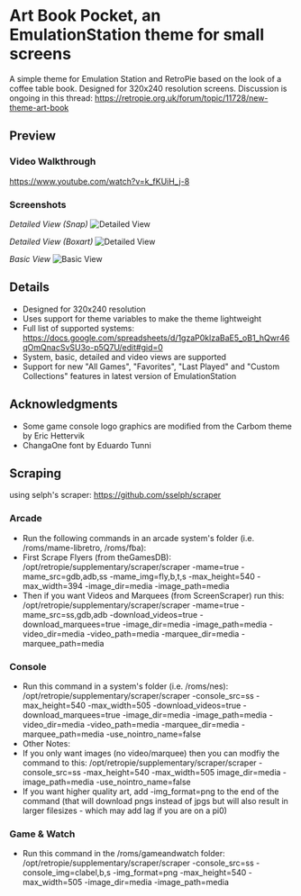 # Art Book Pocket, an EmulationStation theme for small screens
A simple theme for Emulation Station and RetroPie based on the look of a coffee table book.  Designed for 320x240 resolution screens.
Discussion is ongoing in this thread: https://retropie.org.uk/forum/topic/11728/new-theme-art-book

## Preview

### Video Walkthrough
https://www.youtube.com/watch?v=k_fKUiH_j-8

### Screenshots

*Detailed View (Snap)*
![Detailed View](https://i.imgur.com/LOOs3o6.png)

*Detailed View (Boxart)*
![Detailed View](https://i.imgur.com/k05yfPC.png)

*Basic View*
![Basic View](https://i.imgur.com/tSdKotv.png)

## Details

- Designed for 320x240 resolution
- Uses support for theme variables to make the theme lightweight
- Full list of supported systems: https://docs.google.com/spreadsheets/d/1gzaP0klzaBaE5_oB1_hQwr46qOmQnacSvSU3o-p5Q7U/edit#gid=0
- System, basic, detailed and video views are supported
- Support for new "All Games", "Favorites", "Last Played" and "Custom Collections" features in latest version of EmulationStation

## Acknowledgments

- Some game console logo graphics are modified from the Carbom theme by Eric Hettervik
- ChangaOne font by Eduardo Tunni

## Scraping 
using selph's scraper: https://github.com/sselph/scraper

### Arcade
- Run the following commands in an arcade system's folder (i.e. /roms/mame-libretro, /roms/fba): 
- First Scrape Flyers (from theGamesDB): /opt/retropie/supplementary/scraper/scraper -mame=true -mame_src=gdb,adb,ss -mame_img=fly,b,t,s -max_height=540 -max_width=394 -image_dir=media -image_path=media
- Then if you want Videos and Marquees (from ScreenScraper) run this: /opt/retropie/supplementary/scraper/scraper -mame=true -mame_src=ss,gdb,adb -download_videos=true -download_marquees=true -image_dir=media -image_path=media -video_dir=media -video_path=media -marquee_dir=media -marquee_path=media

### Console

- Run this command in a system's folder (i.e. /roms/nes): /opt/retropie/supplementary/scraper/scraper -console_src=ss -max_height=540 -max_width=505 -download_videos=true -download_marquees=true -image_dir=media -image_path=media -video_dir=media -video_path=media -marquee_dir=media -marquee_path=media -use_nointro_name=false 
- Other Notes: 
- If you only want images (no video/marquee) then you can modfiy the command to this: /opt/retropie/supplementary/scraper/scraper -console_src=ss -max_height=540 -max_width=505 image_dir=media -image_path=media -use_nointro_name=false 
- If you want higher quality art, add -img_format=png to the end of the command (that will download pngs instead of jpgs but will also result in larger filesizes - which may add lag if you are on a pi0)

### Game & Watch

- Run this command in the /roms/gameandwatch folder: /opt/retropie/supplementary/scraper/scraper -console_src=ss -console_img=clabel,b,s -img_format=png -max_height=540 -max_width=505 -image_dir=media -image_path=media
